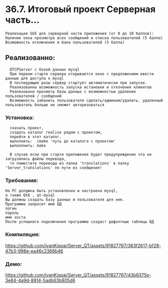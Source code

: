 # 36.7. Итоговый проект Серверная часть...
  
    Реализация GUI для серверной части приложения (от 0 до 10 баллов):
    Наличие окна просмотра всех сообщений и списка пользователей (5 балла)
    Возможность отключения и бана пользователей (5 балла)

## Реализованно:
      QTCPServer с базой данных mysql
      При первом старте сервера открывается окно с предложением ввести данные для доступа к mysql
      В последующие разы сервер стартует автоматически при запуске.
      Реализованна возможность запуска истановки и отклчения клиентов
      Реализованн просмотр базы данных с возможностью удаления пользователей / сообщений
      Возможность забанить пользователя сделать/админом/удалить. удаленный пользователь больше не сможет авторизоваться

  ### Установка:
      скачать проект,
      создать каталог realise рядом с проектом,
      перейти в этот каталог,
      выполнить:  cmake 'путь до каталога с проектом'
      выполлнить: make

      В случае если при старте приложения будет предупреждение что не загрузились файлы перевода,
      то поместите переводы из папки 'translations' в папку 'Server_translations' по пути из сообщения!
      

### Требования:  
    На PC долджна быть установленна и настроена mysql,
    а также Qt6 , qt-mysql
    Вы должны создать базу данных и пользователя для нее.
    Программа запросит имя БД
    логин
    пароль 
    имя хоста
    После успешного подключения программа создаст дефолтные таблицы БД


### Компиляция:



https://github.com/ivanKispaj/Server_QT/assets/91827767/383f2617-bf28-47b3-998e-ea46c2366b46

### Демо:




https://github.com/ivanKispaj/Server_QT/assets/91827767/43b6375e-3e84-4a9d-8914-5adb63b805d6





